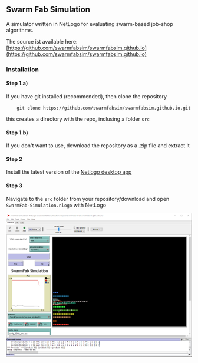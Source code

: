 ## Swarm Fab Simulation

A simulator written in NetLogo for evaluating swarm-based job-shop algorithms. 

The source ist available here: [https://github.com/swarmfabsim/swarmfabsim.github.io](https://github.com/swarmfabsim/swarmfabsim.github.io)

### Installation

#### Step 1.a)

If you have git installed (recommended), then clone the repository

        git clone https://github.com/swarmfabsim/swarmfabsim.github.io.git
        
this creates a directory with the repo, inclusing a folder `src`

#### Step 1.b)

If you don't want to use, download the repository as a .zip file and extract it

#### Step 2

Install the latest version of the [Netlogo desktop app](http://www.netlogoweb.org/)

#### Step 3

Navigate to the `src` folder from your repository/download and open `SwarmFab-Simulation.nlogo` with NetLogo

![Screenshot of Swarmfabsim after startup](/pics/screenshot_startup.png?raw=true "Swarmfabsim GUI")


